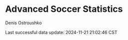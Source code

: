 # Advanced Soccer Statistics
Denis Ostroushko

<!-- gfm -->

Last successful data update: 2024-11-21 21:02:46 CST
